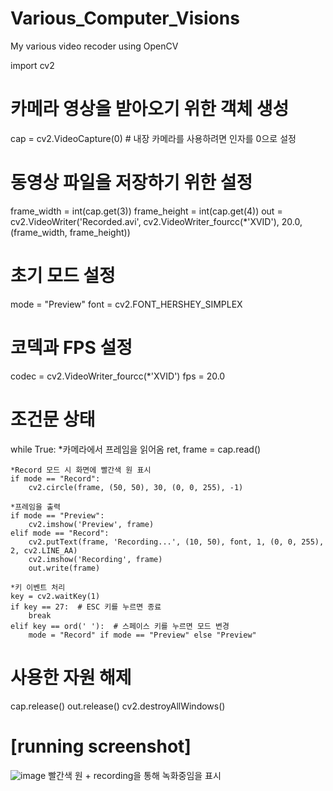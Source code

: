 # Various_Computer_Visions
My various video recoder using OpenCV

import cv2

# 카메라 영상을 받아오기 위한 객체 생성
cap = cv2.VideoCapture(0)  # 내장 카메라를 사용하려면 인자를 0으로 설정

# 동영상 파일을 저장하기 위한 설정
frame_width = int(cap.get(3))
frame_height = int(cap.get(4))
out = cv2.VideoWriter('Recorded.avi', cv2.VideoWriter_fourcc(*'XVID'), 20.0, (frame_width, frame_height))

# 초기 모드 설정
mode = "Preview"
font = cv2.FONT_HERSHEY_SIMPLEX

# 코덱과 FPS 설정
codec = cv2.VideoWriter_fourcc(*'XVID')
fps = 20.0
# 조건문 상태
while True:
    *카메라에서 프레임을 읽어옴
    ret, frame = cap.read()

    *Record 모드 시 화면에 빨간색 원 표시
    if mode == "Record":
        cv2.circle(frame, (50, 50), 30, (0, 0, 255), -1)

    *프레임을 출력
    if mode == "Preview":
        cv2.imshow('Preview', frame)
    elif mode == "Record":
        cv2.putText(frame, 'Recording...', (10, 50), font, 1, (0, 0, 255), 2, cv2.LINE_AA)
        cv2.imshow('Recording', frame)
        out.write(frame)

    *키 이벤트 처리
    key = cv2.waitKey(1)
    if key == 27:  # ESC 키를 누르면 종료
        break
    elif key == ord(' '):  # 스페이스 키를 누르면 모드 변경
        mode = "Record" if mode == "Preview" else "Preview"

# 사용한 자원 해제
cap.release()
out.release()
cv2.destroyAllWindows()

# [running screenshot]

![image](https://github.com/kohjun/Various_Computer_Visions/assets/82298792/ea8f6a67-c74b-4782-a9d2-e108b1eb0dff)
빨간색 원 + recording을 통해 녹화중임을 표시
